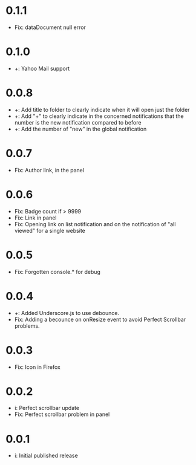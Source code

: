 # 0.1.1
* Fix: dataDocument null error

# 0.1.0
* +: Yahoo Mail support

# 0.0.8
* +: Add title to folder to clearly indicate when it will open just the folder
* +: Add "+" to clearly indicate in the concerned notifications that the number is the new notification compared to before
* +: Add the number of "new" in the global notification

# 0.0.7
* Fix: Author link, in the panel

# 0.0.6
* Fix: Badge count if > 9999
* Fix: Link in panel
* Fix: Opening link on list notification and on the notification of "all viewed" for a single website

# 0.0.5
* Fix: Forgotten console.* for debug

# 0.0.4
* +: Added Underscore.js to use debounce.
* Fix: Adding a becounce on onResize event to avoid Perfect Scrollbar problems.

# 0.0.3
* Fix: Icon in Firefox

# 0.0.2
* i: Perfect scrollbar update
* Fix: Perfect scrollbar problem in panel

# 0.0.1
* i: Initial published release
